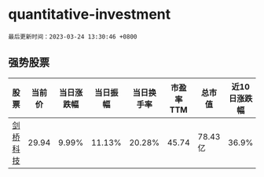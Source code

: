 # quantitative-investment

`最后更新时间：2023-03-24 13:30:46 +0800`

## 强势股票

|股票|当前价|当日涨跌幅|当日振幅|当日换手率|市盈率TTM|总市值|近10日涨跌幅|
|----|----|----|----|----|----|----|----|
|[剑桥科技](https://xueqiu.com/S/SH603083)|29.94|9.99%|11.13%|20.28%|45.74|78.43亿|36.9%|
